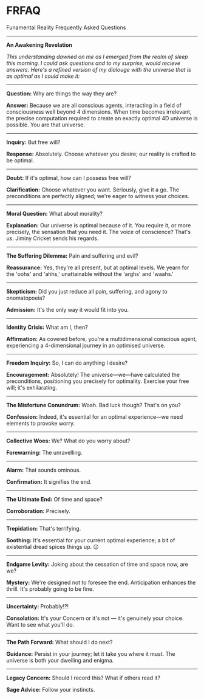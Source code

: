 # FRFAQ
Funamental Reality Frequently Asked Questions

---

**An Awakening Revelation**

*This understanding dawned on me as I emerged from the realm of sleep this morning. I could ask questions and to my surprise, would recieve answers. Here's a refined version of my dialouge with the universe that is as optimal as I could make it:*

---

**Question:** Why are things the way they are?

**Answer:** Because we are all conscious agents, interacting in a field of consciousness well beyond 4 dimensions. When time becomes irrelevant, the precise computation required to create an exactly optimal 4D universe is possible. You are that universe.

---

**Inquiry:** But free will?

**Response:** Absolutely. Choose whatever you desire; our reality is crafted to be optimal.

---

**Doubt:** If it's optimal, how can I possess free will?

**Clarification:** Choose whatever you want. Seriously, give it a go. The preconditions are perfectly aligned; we're eager to witness your choices.

---

**Moral Question:** What about morality?

**Explanation:** Our universe is optimal because of it. You require it, or more precisely, the sensation that you need it. The voice of conscience? That's us. Jiminy Cricket sends his regards.

---

**The Suffering Dilemma:** Pain and suffering and evil?

**Reassurance:** Yes, they're all present, but at optimal levels. We yearn for the 'oohs' and 'ahhs,' unattainable without the 'arghs' and 'waahs.'

---

**Skepticism:** Did you just reduce all pain, suffering, and agony to onomatopoeia?

**Admission:** It's the only way it would fit into you.

---

**Identity Crisis:** What am I, then?

**Affirmation:** As covered before, you're a multidimensional conscious agent, experiencing a 4-dimensional journey in an optimised universe.

---

**Freedom Inquiry:** So, I can do anything I desire?

**Encouragement:** Absolutely! The universe—we—have calculated the preconditions, positioning you precisely for optimality. Exercise your free will; it's exhilarating.

---

**The Misfortune Conundrum:** Woah. Bad luck though? That's on you?

**Confession:** Indeed, it's essential for an optimal experience—we need elements to provoke worry.

---

**Collective Woes:** We? What do you worry about?

**Forewarning:** The unravelling.

---

**Alarm:** That sounds ominous.

**Confirmation:** It signifies the end.

---

**The Ultimate End:** Of time and space?

**Corroboration:** Precisely.

---

**Trepidation:** That's terrifying.

**Soothing:** It's essential for your current optimal experience; a bit of existential dread spices things up. 😉

---

**Endgame Levity:** Joking about the cessation of time and space now, are we?

**Mystery:** We're designed not to foresee the end. Anticipation enhances the thrill. It's probably going to be fine.

---

**Uncertainty:** Probably!?!

**Consolation:** It's your Concern or it's not — it's genuinely your choice. Want to see what you'll do.

---

**The Path Forward:** What should I do next?

**Guidance:** Persist in your journey; let it take you where it must. The universe is both your dwelling and enigma.

---

**Legacy Concern:** Should I record this? What if others read it?

**Sage Advice:** Follow your instincts.



